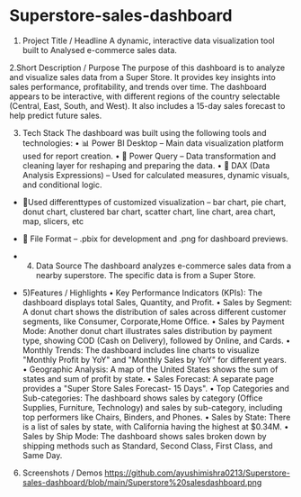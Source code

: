 # Superstore-sales-dashboard

1. Project Title / Headline 
A dynamic, interactive data visualization tool built to Analysed e-commerce sales data.

2.Short Description / Purpose
The purpose of this dashboard is to analyze and visualize sales data from a Super Store. It provides key insights into sales performance, profitability, and trends over time. The dashboard appears to be interactive, with different regions of the country selectable (Central, East, South, and West). It also includes a 15-day sales forecast to help predict future sales.

3. Tech Stack
The dashboard was built using the following tools and technologies:
• 📊 Power BI Desktop – Main data visualization platform used for report creation.
• 📂 Power Query – Data transformation and cleaning layer for reshaping and preparing the data.
• 🧠 DAX (Data Analysis Expressions) – Used for calculated measures, dynamic visuals, and conditional logic.
* 📝Used differenttypes of customized visualization – bar chart, pie chart, donut chart, clustered bar chart, scatter chart, line chart, area chart, map, slicers, etc
* 📁 File Format – .pbix for development and .png for dashboard previews.

* 4. Data Source
The dashboard analyzes e-commerce sales data from a nearby superstore. The specific data is from a Super Store.

* 5)Features / Highlights
• Key Performance Indicators (KPIs): The dashboard displays total Sales, Quantity, and Profit.
• Sales by Segment: A donut chart shows the distribution of sales across different customer segments, like Consumer, Corporate,Home Office.
• Sales by Payment Mode: Another donut chart illustrates sales distribution by payment type, showing COD (Cash on Delivery), followed by Online, and Cards.
• Monthly Trends: The dashboard includes line charts to visualize "Monthly Profit by YoY" and "Monthly Sales by YoY" for different years.
• Geographic Analysis: A map of the United States shows the sum of states and sum of profit by state.
• Sales Forecast: A separate page provides a "Super Store Sales Forecast- 15 Days".
• Top Categories and Sub-categories: The dashboard shows sales by category (Office Supplies, Furniture, Technology) and sales by sub-category, including top performers like Chairs, Binders, and Phones.
• Sales by State: There is a list of sales by state, with California having the highest at $0.34M.
• Sales by Ship Mode: The dashboard shows sales broken down by shipping methods such as Standard, Second Class, First Class, and Same Day.

6. Screenshots / Demos
https://github.com/ayushimishra0213/Superstore-sales-dashboard/blob/main/Superstore%20salesdashboard.png
